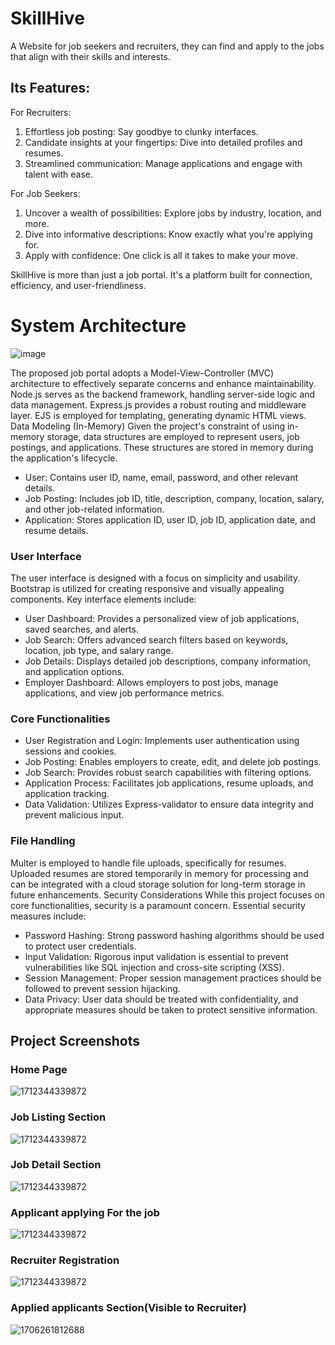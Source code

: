 # SkillHive

 A Website for job seekers and recruiters, they can find and apply to the jobs that align with their skills and interests.


## Its Features:

For Recruiters:
1. Effortless job posting: Say goodbye to clunky interfaces.
2. Candidate insights at your fingertips: Dive into detailed profiles and resumes.
3. Streamlined communication: Manage applications and engage with talent with ease.

For Job Seekers:
1. Uncover a wealth of possibilities: Explore jobs by industry, location, and more.
2. Dive into informative descriptions: Know exactly what you're applying for.
3. Apply with confidence: One click is all it takes to make your move.


SkillHive is more than just a job portal. It's a platform built for connection, efficiency, and user-friendliness.

# System Architecture

![image](https://github.com/user-attachments/assets/3436847c-535a-4c27-a2ee-9d685386bbf0)


The proposed job portal adopts a Model-View-Controller (MVC) architecture to effectively separate concerns and enhance maintainability. Node.js serves as the backend framework, handling server-side logic and data management. Express.js provides a robust routing and middleware layer. EJS is employed for templating, generating dynamic HTML views.
Data Modeling (In-Memory)
Given the project's constraint of using in-memory storage, data structures are employed to represent users, job postings, and applications. These structures are stored in memory during the application's lifecycle.
- User: Contains user ID, name, email, password, and other relevant details.
- Job Posting: Includes job ID, title, description, company, location, salary, and other job-related information.
- Application: Stores application ID, user ID, job ID, application date, and resume details.

### User Interface
The user interface is designed with a focus on simplicity and usability. Bootstrap is utilized for creating responsive and visually appealing components. Key interface elements include:
- User Dashboard: Provides a personalized view of job applications, saved searches, and alerts.
- Job Search: Offers advanced search filters based on keywords, location, job type, and salary range.
- Job Details: Displays detailed job descriptions, company information, and application options.
- Employer Dashboard: Allows employers to post jobs, manage applications, and view job performance metrics.

### Core Functionalities
- User Registration and Login: Implements user authentication using sessions and cookies.
- Job Posting: Enables employers to create, edit, and delete job postings.
- Job Search: Provides robust search capabilities with filtering options.
- Application Process: Facilitates job applications, resume uploads, and application tracking.
- Data Validation: Utilizes Express-validator to ensure data integrity and prevent malicious input.

### File Handling
Multer is employed to handle file uploads, specifically for resumes. Uploaded resumes are stored temporarily in memory for processing and can be integrated with a cloud storage solution for long-term storage in future enhancements.
Security Considerations
While this project focuses on core functionalities, security is a paramount concern. Essential security measures include:
- Password Hashing: Strong password hashing algorithms should be used to protect user credentials.
- Input Validation: Rigorous input validation is essential to prevent vulnerabilities like SQL injection and cross-site scripting (XSS).
- Session Management: Proper session management practices should be followed to prevent session hijacking.
- Data Privacy: User data should be treated with confidentiality, and appropriate measures should be taken to protect sensitive information.



## Project Screenshots

### Home Page
![1712344339872](https://github.com/user-attachments/assets/842c0665-cf6c-423f-bf9a-b5a002a55c05)

### Job Listing Section
![1712344339872](https://github.com/user-attachments/assets/554ab387-65e0-4e1b-8dad-d55bea324080)

### Job Detail Section
![1712344339872](https://github.com/user-attachments/assets/081e735a-31cb-4c18-acd0-1b4c28c16066)

### Applicant applying For the job
![1712344339872](https://github.com/user-attachments/assets/f395acb6-c1fc-4c1f-9515-79c4419a6457)

### Recruiter Registration
![1712344339872](https://github.com/user-attachments/assets/7a9d205b-0b7c-42fd-9cc2-1280a9e7b3df)

### Applied applicants Section(Visible to Recruiter)
![1706261812688](https://github.com/user-attachments/assets/71475269-b36b-49c5-801f-8f37767e69b2)

